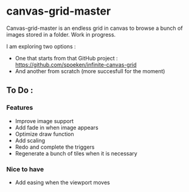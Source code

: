 # canvas-grid-master

Canvas-grid-master is an endless grid in canvas to browse a bunch of images stored in a folder.
Work in progress.

I am exploring two options :
* One that starts from that GitHub project : https://github.com/spoeken/infinite-canvas-grid
* And another from scratch (more succesfull for the moment)


## To Do :

### Features
* Improve image support
* Add fade in when image appears
* Optimize draw function
* Add scaling
* Redo and complete the triggers
* Regenerate a bunch of tiles when it is necessary


### Nice to have
* Add easing when the viewport moves

